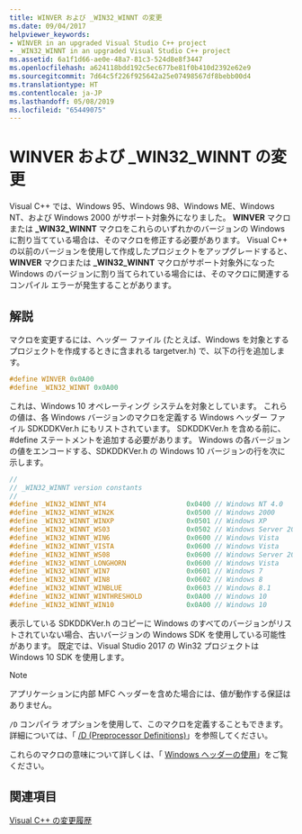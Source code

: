 ```yaml
---
title: WINVER および _WIN32_WINNT の変更
ms.date: 09/04/2017
helpviewer_keywords:
- WINVER in an upgraded Visual Studio C++ project
- _WIN32_WINNT in an upgraded Visual Studio C++ project
ms.assetid: 6a1f1d66-ae0e-48a7-81c3-524d8e8f3447
ms.openlocfilehash: a624118bdd192c5ec677be81f0b410d2392e62e9
ms.sourcegitcommit: 7d64c5f226f925642a25e07498567df8bebb00d4
ms.translationtype: HT
ms.contentlocale: ja-JP
ms.lasthandoff: 05/08/2019
ms.locfileid: "65449075"
---
```

# <a name="modifying-winver-and-win32winnt"></a>WINVER および _WIN32_WINNT の変更

Visual C++ では、Windows 95、Windows 98、Windows ME、Windows NT、および Windows 2000 がサポート対象外になりました。 **WINVER** マクロまたは **_WIN32_WINNT** マクロをこれらのいずれかのバージョンの Windows に割り当てている場合は、そのマクロを修正する必要があります。 Visual C++ の以前のバージョンを使用して作成したプロジェクトをアップグレードすると、 **WINVER** マクロまたは **_WIN32_WINNT** マクロがサポート対象外になった Windows のバージョンに割り当てられている場合には、そのマクロに関連するコンパイル エラーが発生することがあります。

## <a name="remarks"></a>解説

マクロを変更するには、ヘッダー ファイル (たとえば、Windows を対象とするプロジェクトを作成するときに含まれる targetver.h) で、以下の行を追加します。

```C
#define WINVER 0x0A00
#define _WIN32_WINNT 0x0A00
```

これは、Windows 10 オペレーティング システムを対象としています。 これらの値は、各 Windows バージョンのマクロを定義する Windows ヘッダー ファイル SDKDDKVer.h にもリストされています。 SDKDDKVer.h を含める前に、#define ステートメントを追加する必要があります。 Windows の各バージョンの値をエンコードする、SDKDDKVer.h の Windows 10 バージョンの行を次に示します。

```C
//
// _WIN32_WINNT version constants
//
#define _WIN32_WINNT_NT4                    0x0400 // Windows NT 4.0
#define _WIN32_WINNT_WIN2K                  0x0500 // Windows 2000
#define _WIN32_WINNT_WINXP                  0x0501 // Windows XP
#define _WIN32_WINNT_WS03                   0x0502 // Windows Server 2003
#define _WIN32_WINNT_WIN6                   0x0600 // Windows Vista
#define _WIN32_WINNT_VISTA                  0x0600 // Windows Vista
#define _WIN32_WINNT_WS08                   0x0600 // Windows Server 2008
#define _WIN32_WINNT_LONGHORN               0x0600 // Windows Vista
#define _WIN32_WINNT_WIN7                   0x0601 // Windows 7
#define _WIN32_WINNT_WIN8                   0x0602 // Windows 8
#define _WIN32_WINNT_WINBLUE                0x0603 // Windows 8.1
#define _WIN32_WINNT_WINTHRESHOLD           0x0A00 // Windows 10
#define _WIN32_WINNT_WIN10                  0x0A00 // Windows 10
```

表示している SDKDDKVer.h のコピーに Windows のすべてのバージョンがリストされていない場合、古いバージョンの Windows SDK を使用している可能性があります。 既定では、Visual Studio 2017 の Win32 プロジェクトは Windows 10 SDK を使用します。

> [!NOTE]
> アプリケーションに内部 MFC ヘッダーを含めた場合には、値が動作する保証はありません。

`/D` コンパイラ オプションを使用して、このマクロを定義することもできます。 詳細については、「 [/D (Preprocessor Definitions)](../build/reference/d-preprocessor-definitions.md)」を参照してください。

これらのマクロの意味について詳しくは、「 [Windows ヘッダーの使用](/windows/desktop/WinProg/using-the-windows-headers)」をご覧ください。

## <a name="see-also"></a>関連項目

[Visual C++ の変更履歴](../porting/visual-cpp-change-history-2003-2015.md)

